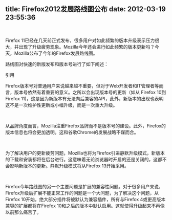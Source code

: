 title: Firefox2012发展路线图公布
date: 2012-03-19 23:55:36
---

<p>
	<br />
</p>
<p>
	Firefox&nbsp;11已经在几天前正式发布，很多用户对如此频繁的版本升级表示压力很大，并出现了升级疲劳现象。Mozilla今年还会进行如此频繁的版本更新吗？今天，Mozilla公布了今年的Firefox发展路线图。
</p>
<p>
	路线图对快速的新版发布和版本号进行了如下阐述：
</p>
<p>
	引用
</p>
<p>
	Firefox版本号对普通用户来说越来越不重要，但对于Web开发者和IT管理者等而言，版本号依然有着重要的意义。之所以会出现版本号的更新（如从&nbsp;Firefox&nbsp;10到Firefox&nbsp;11)，这是因为新版本有无法向后兼容的API，此外，新版本的出现也表明这不是一次维护性更新或小幅升级，而是一次重大升级。
</p>
<p>
	<br />
</p>
<p>
	从品牌角度而言，Mozilla注重Firefox品牌而不是版本号的建设。此外，Firefox的版本信息也将会更加透明。这和谷歌Chrome的发展战略不谋而合。
</p>
<p>
	<br />
</p>
<p>
	为了解决用户的更新疲劳问题，Mozilla也将为Firefox引进静默升级模式，新版本的下载和安装都将在后台进行。这意味着无论浏览器时开启的还是关闭的，这都不会影响新版本的更新。静默升级模式将从Firefox&nbsp;13开始采用。
</p>
<p>
	<br />
</p>
<p>
	Firefox今年路线图的另一个主要问题是扩展的兼容性问题。对于很多用户来说，Firefox升级后扩展不能正常工作的问题是一个大问题，为了解决这个问题，从Firefox&nbsp;10开始，绝大部分插件将被默认为兼容插件，所有与Firefox&nbsp;4或更高版本兼容的扩展都将在Firefox&nbsp;10和之后的版本中默认启用。这就使得升级起来不再像以前那么痛苦了。
</p>